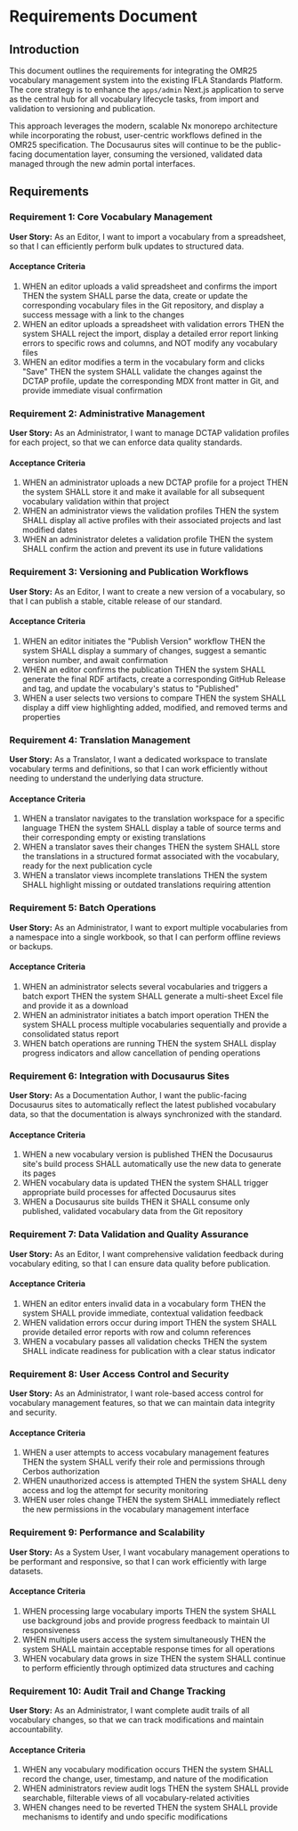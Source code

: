# Requirements Document

## Introduction

This document outlines the requirements for integrating the OMR25 vocabulary management system into the existing IFLA Standards Platform. The core strategy is to enhance the `apps/admin` Next.js application to serve as the central hub for all vocabulary lifecycle tasks, from import and validation to versioning and publication.

This approach leverages the modern, scalable Nx monorepo architecture while incorporating the robust, user-centric workflows defined in the OMR25 specification. The Docusaurus sites will continue to be the public-facing documentation layer, consuming the versioned, validated data managed through the new admin portal interfaces.

## Requirements

### Requirement 1: Core Vocabulary Management

**User Story:** As an Editor, I want to import a vocabulary from a spreadsheet, so that I can efficiently perform bulk updates to structured data.

#### Acceptance Criteria

1. WHEN an editor uploads a valid spreadsheet and confirms the import THEN the system SHALL parse the data, create or update the corresponding vocabulary files in the Git repository, and display a success message with a link to the changes
2. WHEN an editor uploads a spreadsheet with validation errors THEN the system SHALL reject the import, display a detailed error report linking errors to specific rows and columns, and NOT modify any vocabulary files
3. WHEN an editor modifies a term in the vocabulary form and clicks "Save" THEN the system SHALL validate the changes against the DCTAP profile, update the corresponding MDX front matter in Git, and provide immediate visual confirmation

### Requirement 2: Administrative Management

**User Story:** As an Administrator, I want to manage DCTAP validation profiles for each project, so that we can enforce data quality standards.

#### Acceptance Criteria

1. WHEN an administrator uploads a new DCTAP profile for a project THEN the system SHALL store it and make it available for all subsequent vocabulary validation within that project
2. WHEN an administrator views the validation profiles THEN the system SHALL display all active profiles with their associated projects and last modified dates
3. WHEN an administrator deletes a validation profile THEN the system SHALL confirm the action and prevent its use in future validations

### Requirement 3: Versioning and Publication Workflows

**User Story:** As an Editor, I want to create a new version of a vocabulary, so that I can publish a stable, citable release of our standard.

#### Acceptance Criteria

1. WHEN an editor initiates the "Publish Version" workflow THEN the system SHALL display a summary of changes, suggest a semantic version number, and await confirmation
2. WHEN an editor confirms the publication THEN the system SHALL generate the final RDF artifacts, create a corresponding GitHub Release and tag, and update the vocabulary's status to "Published"
3. WHEN a user selects two versions to compare THEN the system SHALL display a diff view highlighting added, modified, and removed terms and properties

### Requirement 4: Translation Management

**User Story:** As a Translator, I want a dedicated workspace to translate vocabulary terms and definitions, so that I can work efficiently without needing to understand the underlying data structure.

#### Acceptance Criteria

1. WHEN a translator navigates to the translation workspace for a specific language THEN the system SHALL display a table of source terms and their corresponding empty or existing translations
2. WHEN a translator saves their changes THEN the system SHALL store the translations in a structured format associated with the vocabulary, ready for the next publication cycle
3. WHEN a translator views incomplete translations THEN the system SHALL highlight missing or outdated translations requiring attention

### Requirement 5: Batch Operations

**User Story:** As an Administrator, I want to export multiple vocabularies from a namespace into a single workbook, so that I can perform offline reviews or backups.

#### Acceptance Criteria

1. WHEN an administrator selects several vocabularies and triggers a batch export THEN the system SHALL generate a multi-sheet Excel file and provide it as a download
2. WHEN an administrator initiates a batch import operation THEN the system SHALL process multiple vocabularies sequentially and provide a consolidated status report
3. WHEN batch operations are running THEN the system SHALL display progress indicators and allow cancellation of pending operations

### Requirement 6: Integration with Docusaurus Sites

**User Story:** As a Documentation Author, I want the public-facing Docusaurus sites to automatically reflect the latest published vocabulary data, so that the documentation is always synchronized with the standard.

#### Acceptance Criteria

1. WHEN a new vocabulary version is published THEN the Docusaurus site's build process SHALL automatically use the new data to generate its pages
2. WHEN vocabulary data is updated THEN the system SHALL trigger appropriate build processes for affected Docusaurus sites
3. WHEN a Docusaurus site builds THEN it SHALL consume only published, validated vocabulary data from the Git repository

### Requirement 7: Data Validation and Quality Assurance

**User Story:** As an Editor, I want comprehensive validation feedback during vocabulary editing, so that I can ensure data quality before publication.

#### Acceptance Criteria

1. WHEN an editor enters invalid data in a vocabulary form THEN the system SHALL provide immediate, contextual validation feedback
2. WHEN validation errors occur during import THEN the system SHALL provide detailed error reports with row and column references
3. WHEN a vocabulary passes all validation checks THEN the system SHALL indicate readiness for publication with a clear status indicator

### Requirement 8: User Access Control and Security

**User Story:** As an Administrator, I want role-based access control for vocabulary management features, so that we can maintain data integrity and security.

#### Acceptance Criteria

1. WHEN a user attempts to access vocabulary management features THEN the system SHALL verify their role and permissions through Cerbos authorization
2. WHEN unauthorized access is attempted THEN the system SHALL deny access and log the attempt for security monitoring
3. WHEN user roles change THEN the system SHALL immediately reflect the new permissions in the vocabulary management interface

### Requirement 9: Performance and Scalability

**User Story:** As a System User, I want vocabulary management operations to be performant and responsive, so that I can work efficiently with large datasets.

#### Acceptance Criteria

1. WHEN processing large vocabulary imports THEN the system SHALL use background jobs and provide progress feedback to maintain UI responsiveness
2. WHEN multiple users access the system simultaneously THEN the system SHALL maintain acceptable response times for all operations
3. WHEN vocabulary data grows in size THEN the system SHALL continue to perform efficiently through optimized data structures and caching

### Requirement 10: Audit Trail and Change Tracking

**User Story:** As an Administrator, I want complete audit trails of all vocabulary changes, so that we can track modifications and maintain accountability.

#### Acceptance Criteria

1. WHEN any vocabulary modification occurs THEN the system SHALL record the change, user, timestamp, and nature of the modification
2. WHEN administrators review audit logs THEN the system SHALL provide searchable, filterable views of all vocabulary-related activities
3. WHEN changes need to be reverted THEN the system SHALL provide mechanisms to identify and undo specific modifications